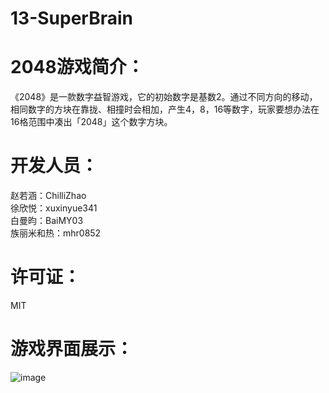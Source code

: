 # 13-SuperBrain
# 2048游戏简介：
《2048》是一款数字益智游戏，它的初始数字是基数2。通过不同方向的移动，相同数字的方块在靠拢、相撞时会相加，产生4，8，16等数字，玩家要想办法在16格范围中凑出「2048」这个数字方块。  
# 开发人员：
赵若涵：ChilliZhao   
徐欣悦：xuxinyue341   
白曼昀：BaiMY03   
族丽米和热：mhr0852   
# 许可证：
MIT  
# 游戏界面展示：
![image](https://github.com/Bistu-OSSDT-2023/13-SuperBrain/assets/138182922/bdcae36d-bd97-45f5-8649-3277878e943d)

